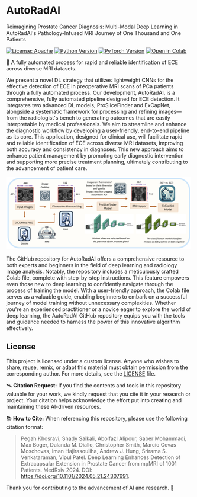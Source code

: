 # AutoRadAI
Reimagining Prostate Cancer Diagnosis: Multi-Modal Deep Learning in AutoRadAI's Pathology-Infused MRI Journey of One Thousand and One Patients


[![License: Apache](https://img.shields.io/badge/License-Apache-yellow.svg)](https://opensource.org/license/apache-2-0)
[![Python Version](https://img.shields.io/badge/python-3.10.12-red.svg)](https://www.python.org/downloads/release/python-31012/)
[![PyTorch Version](https://img.shields.io/badge/PyTorch-1.9.0-green.svg)](https://pytorch.org/get-started/locally/)
[![Open in Colab](https://colab.research.google.com/assets/colab-badge.svg)](https://github.com/PKhosravi-CityTech/AutoRadAI/blob/main/)


:diamond_shape_with_a_dot_inside: A fully automated process for rapid and reliable identification of ECE across diverse MRI datasets.

We present a novel DL strategy that utilizes lightweight CNNs for the effective detection of ECE in preoperative MRI scans of PCa patients through a fully automated process. Our development, AutoRadAI, is a comprehensive, fully automated pipeline designed for ECE detection. It integrates two advanced DL models, ProSliceFinder and ExCapNet, alongside a systematic framework for processing and refining images—from the radiologist's bench to generating outcomes that are easily interpretable by medical professionals. We aim to streamline and enhance the diagnostic workflow by developing a user-friendly, end-to-end pipeline as its core. This application, designed for clinical use, will facilitate rapid and reliable identification of ECE across diverse MRI datasets, improving both accuracy and consistency in diagnoses. This new approach aims to enhance patient management by promoting early diagnostic intervention and supporting more precise treatment planning, ultimately contributing to the advancement of patient care.


<img src="https://github.com/PKhosravi-CityTech/AutoRadAI/blob/main/Images/logo.png" width="500" />

The GitHub repository for AutoRadAI offers a comprehensive resource to both experts and beginners in the field of deep learning and radiology image analysis. Notably, the repository includes a meticulously crafted Colab file, complete with step-by-step instructions. This feature empowers even those new to deep learning to confidently navigate through the process of training the model. With a user-friendly approach, the Colab file serves as a valuable guide, enabling beginners to embark on a successful journey of model training without unnecessary complexities. Whether you're an experienced practitioner or a novice eager to explore the world of deep learning, the AutoRadAI GitHub repository equips you with the tools and guidance needed to harness the power of this innovative algorithm effectively.

## License

This project is licensed under a custom license. Anyone who wishes to share, reuse, remix, or adapt this material must obtain permission from the corresponding author. For more details, see the [LICENSE](LICENSE.md) file.


🛰️ **Citation Request:** If you find the contents and tools in this repository valuable for your work, we kindly request that you cite it in your research or project. Your citation helps acknowledge the effort put into creating and maintaining these AI-driven resources.

📚 **How to Cite:** When referencing this repository, please use the following citation format:

> Pegah Khosravi, Shady Saikali, Abolfazl Alipour, Saber Mohammadi, Max Boger, Dalanda M. Diallo, Christopher Smith, Marcio Covas Moschovas, Iman Hajirasouliha, Andrew J. Hung, Srirama S. Venkataraman, Vipul Patel. Deep Learning Enhances Detection of Extracapsular Extension in Prostate Cancer from mpMRI of 1001 Patients. MedRxiv 2024. DOI: https://doi.org/10.1101/2024.05.21.24307691.

Thank you for contributing to the advancement of AI and research. 🤖












